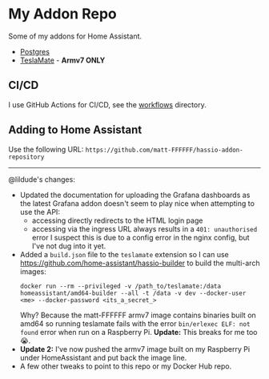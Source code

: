 # My Addon Repo

Some of my addons for Home Assistant.

* [Postgres](postgres)
* [TeslaMate](teslamate) - **Armv7 ONLY**

## CI/CD

I use GitHub Actions for CI/CD, see the [workflows](.github/workflows) directory.

## Adding to Home Assistant

Use the following URL: ```https://github.com/matt-FFFFFF/hassio-addon-repository```

---

@lildude's changes:

- Updated the documentation for uploading the Grafana dashboards as the latest Grafana addon doesn't seem to play nice when attempting to use the API:
  - accessing directly redirects to the HTML login page
  - accessing via the ingress URL always results in a `401: unauthorised` error
  I suspect this is due to a config error in the nginx config, but I've not dug into it yet.
- Added a `build.json` file to the `teslamate` extension so I can use <https://github.com/home-assistant/hassio-builder> to build the multi-arch images:
  ```
  docker run --rm --privileged -v /path_to/teslamate:/data homeassistant/amd64-builder --all -t /data -v dev --docker-user <me> --docker-password <its_a_secret_>
  ```
  Why? Because the matt-FFFFFF armv7 image contains binaries built on amd64 so running teslamate fails with the error `bin/erlexec ELF: not found` error when run on a Raspberry Pi.
  **Update:** This breaks for me too 😭.
- **Update 2:** I've now pushed the armv7 image built on my Raspberry Pi under HomeAssistant and put back the image line.
- A few other tweaks to point to this repo or my Docker Hub repo.